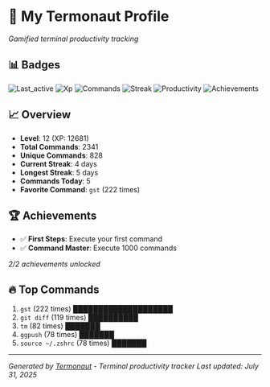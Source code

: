 # 🚀 My Termonaut Profile

*Gamified terminal productivity tracking*

## 📊 Badges

![Last_active](https://img.shields.io/badge/Last+Active-57m+ago-brightgreen?style=flat-square&logo=terminal&logoColor=white) ![Xp](https://img.shields.io/badge/XP-Level+12+%2812681%2F16900%29-blue?style=flat-square&logo=terminal&logoColor=white) ![Commands](https://img.shields.io/badge/Commands-2341-blue?style=flat-square&logo=terminal&logoColor=white) ![Streak](https://img.shields.io/badge/Streak-4+days-green?style=flat-square&logo=terminal&logoColor=white) ![Productivity](https://img.shields.io/badge/Productivity-80.0%25-green?style=flat-square&logo=terminal&logoColor=white) ![Achievements](https://img.shields.io/badge/Achievements-5%2F10-blue?style=flat-square&logo=terminal&logoColor=white) 

## 📈 Overview

- **Level**: 12 (XP: 12681)
- **Total Commands**: 2341
- **Unique Commands**: 828
- **Current Streak**: 4 days
- **Longest Streak**: 5 days
- **Commands Today**: 5
- **Favorite Command**: `gst` (222 times)

## 🏆 Achievements

- ✅ **First Steps**: Execute your first command
- ✅ **Command Master**: Execute 1000 commands

*2/2 achievements unlocked*

## 🔥 Top Commands

1. `gst` (222 times) ████████████████████
2. `git diff` (119 times) ██████████
3. `tm` (82 times) ███████
4. `ggpush` (78 times) ███████
5. `source ~/.zshrc` (78 times) ███████

---

*Generated by [Termonaut](https://github.com/oiahoon/termonaut) - Terminal productivity tracker*
*Last updated: July 31, 2025*
